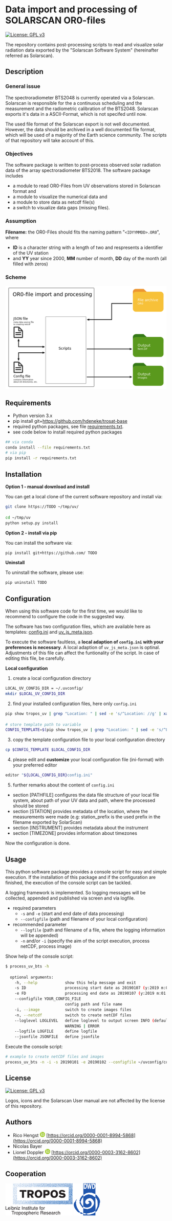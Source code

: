 # Data import and processing of SOLARSCAN OR0-files
[![License: GPL v3](https://img.shields.io/badge/License-GPLv3-blue.svg)](https://www.gnu.org/licenses/gpl-3.0)

The repository contains post-processing scripts to read and visualize solar radiation data exported by the  "Solarscan Software System" (hereinafter referred as Solarscan).


## Description
### General issue
The spectroradiometer BTS2048 is currently operated via a Solarscan. Solarscan is responsible for the a continuous scheduling and the measurement and the radiometric calibration of the BTS2048. Solarscan exports it's data in a ASCII-Format, which is not specifed until now.

The used file format of the Solarscan export is not well documented. However, the data should be archived in a well documented file format, which will be used of a majority of the Earth science community. The scripts of that repository will take account of this.

### Objectives
The software package is written to post-process observed solar radiation data of the array spectroradiometer BTS2018.
The software package includes
* a module to read OR0-Files from UV observations stored in Solarscan format and
* a module to visualize the numerical data and
* a module to store data as netcdf file(s)
* a switch to visualize data gaps (missing files).

### Assumption
**Filename:** the OR0-Files should fits the naming pattern "`<IDYYMMDD>.OR0`", where
  * **ID** is a character string with a length of two and respresents a identifier of the UV station
  * and **YY** year since 2000, **MM** number of month, **DD** day of the month (all filled with zeros)

### Scheme
![BTS scheme](doc/bts_scheme.png)

## Requirements

* Python version 3.x
* pip install git+https://github.com/hdeneke/trosat-base
* required python packages, see file [requirements.txt](requirements.txt).
* see code below to install required python packages

```bash
## via conda
conda install --file requirements.txt
# via pip
pip install -r requirements.txt
```

<!--
## Requirements 2 (optional)
To generate plots about the statistics of **missing data** in your archiv you have to implement a further python module [github.com/rico-hengst/tropos.heatmap_missing_files](https://github.com/rico-hengst/tropos.heatmap_missing_files) from as git submodule.
```
# go to root directory of the current main repo

# Already done during implementation of submodule
# Add submodule repository
$ git submodule add <repository> <path>
$ git submodule add https://github.com/rico-hengst/tropos.heatmap_missing_files src/Submodule

# Already done during implementation of submodule
# notice the modification to your main repository
$ git status -s
A  .gitmodules
A  src/Submodule
$ git commit "added submodule"


# Last step is always required to get updates
# Init submodule and get content from the repository
$ git submodule update --init

```
... to embedding external git repositories in the current repository.

* [vogella.com](https://www.vogella.com/tutorials/GitSubmodules/article.html)
* [ralfebert.de](https://www.ralfebert.de/git/submodules/)

-->
## Installation

**Option 1 - manual download and install**

You can get a local clone of the current software repository and install via:
```bash
git clone https://TODO ~/tmp/uv/

cd ~/tmp/uv
python setup.py install
```

**Option 2 - install via pip**

You can install the software via:
```bash
pip install git+https://github.com/ TODO
```

**Uninstall**

To uninstall the software, please use:
```bash
pip uninstall TODO
```


## Configuration
When using this software code for the first time, we would like to recommend to configure the code in the suggested way.

The software has two configuration files, which are available here as templates:  [config.ini](src/config/templates/config.ini) and [uv_js_meta.json](src/config/templates/uv_js_meta.json).

To execute the software faultless, a **local adaption of ```config.ini``` with your preferences is necessary**.
A local adaption of ```uv_js_meta.json``` is optinal. Adjustments of this file can affect the funtionality of the script. In case of editing this file, be carefully.

**Local configuration**

1. create a local configuration directory

```bash
LOCAL_UV_CONFIG_DIR = ~/.uvconfig/
mkdir $LOCAL_UV_CONFIG_DIR
```
2. find your installed configuration files, here only ```config.ini```

```bash
pip show tropos_uv | grep "Location: " | sed -e 's/^Location: //g' | xargs -n 1 bash -c 'ls ${1}/tropos_uv/config/templates/config.ini' args

# store template path to variable
CONFIG_TEMPLATE=$(pip show tropos_uv | grep "Location: " | sed -e 's/^Location: //g' | xargs -n 1 bash -c 'ls ${1}/tropos_uv/config/templates/config.ini' args)
```

3. copy the template configuration file to your local configuration directory

```bash
cp $CONFIG_TEMPLATE $LOCAL_CONFIG_DIR
```

4. please edit and **customize** your local configuration file (ini-format) with your preferred editor

```bash
editor "${LOCAL_CONFIG_DIR}config.ini"
```

5. further remarks about the content of ```config.ini```
  * section [PATHFILE] configures the data file structure of your local file system, about path of your UV data and path, where the processed should be stored
  * section [STATION] provides metadata of the location, where the measurements were made (e.g: station_prefix is the used prefix in the filename exported by SolarScan)
  * section [INSTRUMENT] provides metadata about the instrument
  * section [TIMEZONE] provides information about timezones

Now the configuration is done.


## Usage
This python software package provides a console script for easy and simple execution.
If the installation of this package and if the configuration are finished, the execution of the console script can be tackled.

A logging framework is implemented. So logging messages will be collected, appended and published via screen and via logfile.

* required parameters
  * ```-s``` and ```-e``` (start and end date of data processing)
  * ```--configfile``` (path and filename of your local configuration)
* recommended parameter
  * ```--logfile``` (path and filename of a file, where the logging information will be appended)
  * ```-n``` and/or ```-i``` (specify the aim of the script execution, process netCDF, process image)

Show help of the console script:


```bash
$ process_uv_bts -h

  optional arguments:
    -h, --help            show this help message and exit
    -s ID                 processing start date as 20190107 (y:2019 m:01 d:07)
    -e FD                 processing end date as 20190107 (y:2019 m:01 d:07)
    --configfile YOUR_CONFIG_FILE
                          config path and file name
    -i, --image           switch to create images files
    -n, --netcdf          switch to create netCDF files
    --loglevel LOGLEVEL   define loglevel to output screen INFO (default) |
                          WARNING | ERROR
    --logfile LOGFILE     define logfile
    --jsonfile JSONFILE   define jsonfile
```

Execute the console script:
```bash
# example to create netCDF files and images
process_uv_bts -n -i -s 20190101 -e 20190102 --configfile ~/uvconfig/config.ini --logfile ~/uvconfig/uv_processing.log
```

## License
[![License: GPL v3](https://img.shields.io/badge/License-GPLv3-blue.svg)](https://www.gnu.org/licenses/gpl-3.0)

Logos, icons and the Solarscan User manual are not affected by the license of this repository.


## Authors
* Rico Hengst ![Logo](doc/ORCIDiD_icon16x16.png) [https://orcid.org/0000-0001-8994-5868](https://orcid.org/0000-0001-8994-5868)
* Nicolas Bayer
* Lionel Doppler ![Logo](doc/ORCIDiD_icon16x16.png) [https://orcid.org/0000-0003-3162-8602](https://orcid.org/0000-0003-3162-8602)

## Cooperation
![Tropos Logo](doc/TROPOS-Logo_ENG.png)
![DWD Logo](doc/Deutscherwetterdienst-logo.png)
